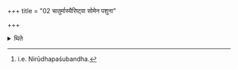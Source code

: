 +++
title = "02 चातुर्मास्यैरिष्ट्वा सोमेन पशुना"

+++

<details><summary>थिते</summary>

2. After having performed the Cāturmāsya sacrifices, one should perform a Soma sacrifice or an independent animal sacrifice.[^1]  

[^1]: i.e. Nirūdhapaśubandha.
</details>
